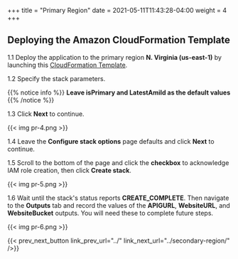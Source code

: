 +++
title = "Primary Region"
date =  2021-05-11T11:43:28-04:00
weight = 4
+++

## Deploying the Amazon CloudFormation Template

1.1 Deploy the application to the primary region **N. Virginia (us-east-1)** by launching this [CloudFormation Template](https://console.aws.amazon.com/cloudformation/home?region=us-east-1#/stacks/create/template?stackName=Active-Primary&templateURL=https://ee-assets-prod-us-east-1.s3.amazonaws.com/modules/630039b9022d4b46bb6cbad2e3899733/v1/HotStandby.yaml).

1.2  Specify the stack parameters.

{{% notice info %}}
**Leave isPrimary and LatestAmiId as the default values**
{{% /notice %}}

1.3 Click **Next** to continue.

{{< img pr-4.png >}}

1.4 Leave the **Configure stack options** page defaults and click **Next** to continue.

1.5 Scroll to the bottom of the page and click the **checkbox** to acknowledge IAM role creation, then click **Create stack**.

{{< img pr-5.png >}}

1.6 Wait until the stack's status reports **CREATE_COMPLETE**.  Then navigate to the **Outputs** tab and record the values of the **APIGURL**, **WebsiteURL**, and **WebsiteBucket** outputs.  You will need these to complete future steps.

{{< img pr-6.png >}}

{{< prev_next_button link_prev_url="../" link_next_url="../secondary-region/" />}}

